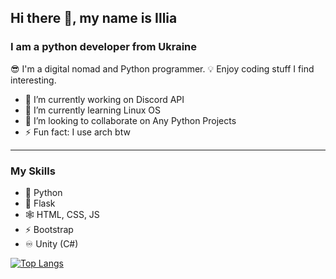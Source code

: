 ## Hi there 👋, my name is Illia
### I am a python developer from Ukraine
😎 I'm a digital nomad and Python programmer. 💡 Enjoy coding stuff I find interesting.

- 🔭 I’m currently working on Discord API 
- 🌱 I’m currently learning Linux OS 
- 👯 I’m looking to collaborate on Any Python Projects 
- ⚡ Fun fact: I use arch btw
---
### My Skills
- 🐍 Python
- 📯 Flask
- 🕸️ HTML, CSS, JS
- ⚡ Bootstrap
- ♾️ Unity (C#)

[![Top Langs](https://github-readme-stats.vercel.app/api/top-langs/?username=iliakat)](https://github.com/anuraghazra/github-readme-stats)
